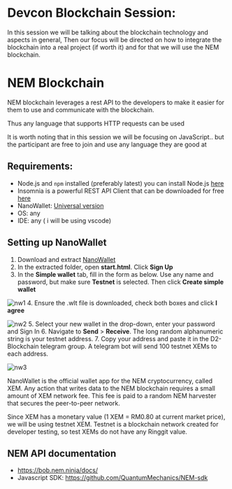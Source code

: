 # Devcon Blockchain Session:

In this session we will be talking about the blockchain technology and aspects in general, Then our focus will be directed on how to integrate the blockchain into a real project (if worth it) and for that we will use the NEM blockchain.

# NEM Blockchain

NEM blockchain leverages a rest API to the developers to make it easier for them to use and communicate with the blockchain.

Thus any language that supports HTTP requests can be used

It is worth noting that in this session we will be focusing on JavaScript.. but the participant are free to join and use any language they are good at

## Requirements:

- Node.js and `npm` installed (preferably latest) you can install Node.js [here](https://nodejs.org/en/download/current/)
- Insomnia is a powerful REST API Client that can be downloaded for free [here](https://insomnia.rest/download/)
- NanoWallet: [Universal version](https://github.com/NemProject/NanoWallet/releases/download/1.4.13/NanoWallet-1.4.13.zip)
- OS: any
- IDE: any ( i will be using vscode)

## Setting up NanoWallet

1. Download and extract [NanoWallet](https://github.com/NemProject/NanoWallet/releases/download/1.4.13/NanoWallet-1.4.13.zip)
2. In the extracted folder, open **start.html**. Click **Sign Up**
3.  In the **Simple wallet** tab, fill in the form as below. Use any name and password, but make sure **Testnet** is selected. Then click **Create simple wallet**

 ![nw1](https://i.imgur.com/kijOlmQ.png)
4. Ensure the .wlt file is downloaded, check both boxes and click **I agree**

 ![nw2](https://i.imgur.com/zeVbkqO.png)
5. Select your new wallet in the drop-down, enter your password and Sign In
6. Navigate to **Send** > **Receive**. The long random alphanumeric string is your testnet address.
7. Copy your address and paste it in the D2-Blockchain telegram group. A telegram bot will send 100 testnet XEMs to each address.

 ![nw3](https://i.imgur.com/KMiz5HD.png)

NanoWallet is the official wallet app for the NEM cryptocurrency, called XEM. Any action that writes data to the NEM blockchain requires a small amount of XEM network fee. This fee is paid to a random NEM harvester that secures the peer-to-peer network.

Since XEM has a monetary value (1 XEM = RM0.80 at current market price), we will be using testnet XEM. Testnet is a blockchain network created for developer testing, so test XEMs do not have any Ringgit value.

## NEM API documentation

- https://bob.nem.ninja/docs/
- Javascript SDK: https://github.com/QuantumMechanics/NEM-sdk
